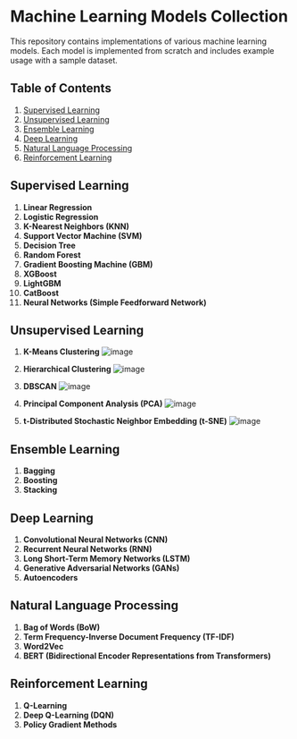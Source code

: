 # Machine Learning Models Collection

This repository contains implementations of various machine learning models. Each model is implemented from scratch and includes example usage with a sample dataset.

## Table of Contents

1. [Supervised Learning](#supervised-learning)
2. [Unsupervised Learning](#unsupervised-learning)
3. [Ensemble Learning](#ensemble-learning)
4. [Deep Learning](#deep-learning)
5. [Natural Language Processing](#natural-language-processing)
6. [Reinforcement Learning](#reinforcement-learning)

## Supervised Learning

1. **Linear Regression**
2. **Logistic Regression**
3. **K-Nearest Neighbors (KNN)**
4. **Support Vector Machine (SVM)**
5. **Decision Tree**
6. **Random Forest**
7. **Gradient Boosting Machine (GBM)**
8. **XGBoost**
9. **LightGBM**
10. **CatBoost**
11. **Neural Networks (Simple Feedforward Network)**

## Unsupervised Learning

1. **K-Means Clustering**
  ![image](https://github.com/Mahmoud3wwd/Machine-learning-models-collection/assets/150680874/02e52aea-6ae9-4656-848d-c076cdf6eea7)

3. **Hierarchical Clustering**
   ![image](https://github.com/Mahmoud3wwd/Machine-learning-models-collection/assets/150680874/ae4a4592-9f36-461e-b1ff-8c82668cc008)
   
5. **DBSCAN**
  ![image](https://github.com/Mahmoud3wwd/Machine-learning-models-collection/assets/150680874/24b81e9c-9462-4657-b18f-fa3f3ee2ce38)

6. **Principal Component Analysis (PCA)**
  ![image](https://github.com/Mahmoud3wwd/Machine-learning-models-collection/assets/150680874/9da92ad6-1e89-4dde-abf1-c7b8e6513058)

7. **t-Distributed Stochastic Neighbor Embedding (t-SNE)**
![image](https://github.com/Mahmoud3wwd/Machine-learning-models-collection/assets/150680874/caa7bb74-8713-42c7-aef6-58b825d407c0)

## Ensemble Learning


1. **Bagging**
2. **Boosting**
3. **Stacking**

## Deep Learning

1. **Convolutional Neural Networks (CNN)**
2. **Recurrent Neural Networks (RNN)**
3. **Long Short-Term Memory Networks (LSTM)**
4. **Generative Adversarial Networks (GANs)**
5. **Autoencoders**

## Natural Language Processing

1. **Bag of Words (BoW)**
2. **Term Frequency-Inverse Document Frequency (TF-IDF)**
3. **Word2Vec**
4. **BERT (Bidirectional Encoder Representations from Transformers)**

## Reinforcement Learning

1. **Q-Learning**
2. **Deep Q-Learning (DQN)**
3. **Policy Gradient Methods**

